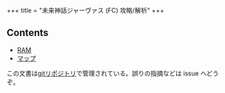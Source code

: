 +++
title = "未来神話ジャーヴァス (FC) 攻略/解析"
+++

## Contents

* [RAM](@/ram/_index.md)
* [マップ](@/map/_index.md)

この文書は[gitリポジトリ](https://github.com/taotao54321/JarvasResource)で管理されている。誤りの指摘などは issue へどうぞ。
